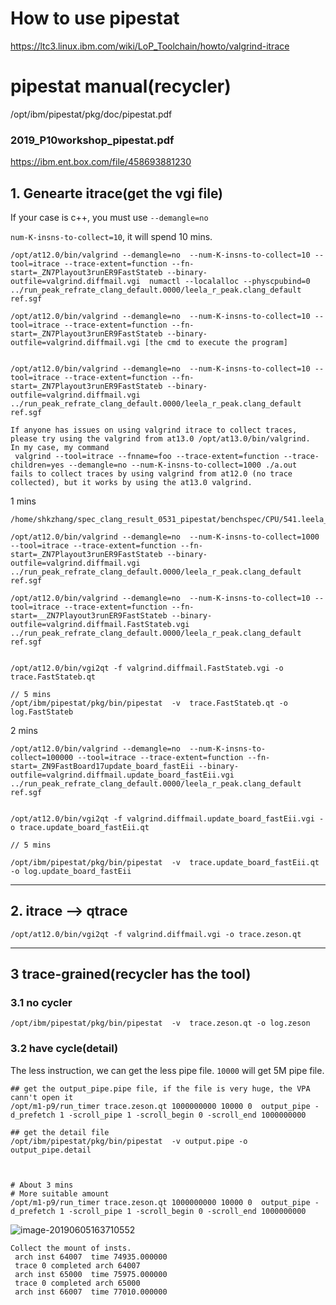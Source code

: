# How to use pipestat 

https://ltc3.linux.ibm.com/wiki/LoP_Toolchain/howto/valgrind-itrace



# pipestat manual(recycler)

/opt/ibm/pipestat/pkg/doc/pipestat.pdf



### 2019_P10workshop_pipestat.pdf

https://ibm.ent.box.com/file/458693881230





## 1. Genearte itrace(get the vgi file)

If your case is c++, you must use `--demangle=no`

`num-K-insns-to-collect=10`, it will spend 10 mins.

```shell
/opt/at12.0/bin/valgrind --demangle=no  --num-K-insns-to-collect=10 --tool=itrace --trace-extent=function --fn-start=_ZN7Playout3runER9FastStateb --binary-outfile=valgrind.diffmail.vgi  numactl --localalloc --physcpubind=0 ../run_peak_refrate_clang_default.0000/leela_r_peak.clang_default ref.sgf

/opt/at12.0/bin/valgrind --demangle=no  --num-K-insns-to-collect=10 --tool=itrace --trace-extent=function --fn-start=_ZN7Playout3runER9FastStateb --binary-outfile=valgrind.diffmail.vgi [the cmd to execute the program]


/opt/at12.0/bin/valgrind --demangle=no  --num-K-insns-to-collect=10 --tool=itrace --trace-extent=function --fn-start=_ZN7Playout3runER9FastStateb --binary-outfile=valgrind.diffmail.vgi  ../run_peak_refrate_clang_default.0000/leela_r_peak.clang_default ref.sgf
```



```
If anyone has issues on using valgrind itrace to collect traces, please try using the valgrind from at13.0 /opt/at13.0/bin/valgrind.
In my case, my command
 valgrind --tool=itrace --fnname=foo --trace-extent=function --trace-children=yes --demangle=no --num-K-insns-to-collect=1000 ./a.out
fails to collect traces by using valgrind from at12.0 (no trace collected), but it works by using the at13.0 valgrind.
```





1 mins

```shell
/home/shkzhang/spec_clang_result_0531_pipestat/benchspec/CPU/541.leela_r/run/run_peak_refrate_clang_default.0000

/opt/at12.0/bin/valgrind --demangle=no  --num-K-insns-to-collect=1000 --tool=itrace --trace-extent=function --fn-start=_ZN7Playout3runER9FastStateb --binary-outfile=valgrind.diffmail.vgi  ../run_peak_refrate_clang_default.0000/leela_r_peak.clang_default ref.sgf
```





```shell
/opt/at12.0/bin/valgrind --demangle=no  --num-K-insns-to-collect=10 --tool=itrace --trace-extent=function --fn-start=__ZN7Playout3runER9FastStateb --binary-outfile=valgrind.diffmail.FastStateb.vgi  ../run_peak_refrate_clang_default.0000/leela_r_peak.clang_default ref.sgf


/opt/at12.0/bin/vgi2qt -f valgrind.diffmail.FastStateb.vgi -o trace.FastStateb.qt

// 5 mins
/opt/ibm/pipestat/pkg/bin/pipestat  -v  trace.FastStateb.qt -o log.FastStateb
```





2 mins

```shell
/opt/at12.0/bin/valgrind --demangle=no  --num-K-insns-to-collect=100000 --tool=itrace --trace-extent=function --fn-start=_ZN9FastBoard17update_board_fastEii --binary-outfile=valgrind.diffmail.update_board_fastEii.vgi  ../run_peak_refrate_clang_default.0000/leela_r_peak.clang_default ref.sgf


/opt/at12.0/bin/vgi2qt -f valgrind.diffmail.update_board_fastEii.vgi -o trace.update_board_fastEii.qt

// 5 mins

/opt/ibm/pipestat/pkg/bin/pipestat  -v  trace.update_board_fastEii.qt -o log.update_board_fastEii
```



---------

## 2. itrace —> qtrace

```shell
/opt/at12.0/bin/vgi2qt -f valgrind.diffmail.vgi -o trace.zeson.qt
```

--------

## 3 trace-grained(recycler has the tool)

### 3.1 no cycler

```shell
/opt/ibm/pipestat/pkg/bin/pipestat  -v  trace.zeson.qt -o log.zeson
```



### 3.2 have cycle(detail)

The less instruction, we can get the less pipe file. `10000` will get 5M pipe file.

```shell
## get the output_pipe.pipe file, if the file is very huge, the VPA cann't open it
/opt/m1-p9/run_timer trace.zeson.qt 1000000000 10000 0  output_pipe -d_prefetch 1 -scroll_pipe 1 -scroll_begin 0 -scroll_end 1000000000

## get the detail file
/opt/ibm/pipestat/pkg/bin/pipestat  -v output.pipe -o output_pipe.detail



# About 3 mins
# More suitable amount
/opt/m1-p9/run_timer trace.zeson.qt 1000000000 10000 0  output_pipe -d_prefetch 1 -scroll_pipe 1 -scroll_begin 0 -scroll_end 1000000000

```

![image-20190605163710552](assets/image-20190605163710552.png)



```shell
Collect the mount of insts. 
 arch inst 64007  time 74935.000000
 trace 0 completed arch 64007
 arch inst 65000  time 75975.000000
 trace 0 completed arch 65000
 arch inst 66007  time 77010.000000
```

